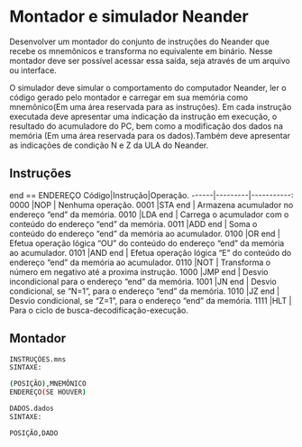 # Montador e simulador Neander
Desenvolver um montador do conjunto de instruções do Neander que recebe os mnemônicos e transforma no equivalente em binário. Nesse montador deve ser possível acessar essa saída, seja através de um arquivo ou interface.

O  simulador  deve  simular  o  comportamento  do  computador  Neander,  ler  o código  gerado  pelo  montador  e  carregar  em  sua  memória como  mnemônico(Em  uma área  reservada  para  as  instruções). Em  cada  instrução  executada  deve  apresentar  uma indicação  da  instrução  em  execução,  o  resultado  do  acumuladore  do  PC,  bem  como  a modificação dos dados na memória (Em uma área reservada para os dados).Também deve apresentar as indicações de condição N e Z da ULA do Neander.

## Instruções 
end == ENDEREÇO
Código|Instrução|Operação.
------|---------|-----------:
0000 	|NOP 	    | Nenhuma operação.
0001 	|STA end | Armazena acumulador no endereço “end” da memória.
0010 	|LDA end | Carrega o acumulador com o conteúdo do endereço “end” da memória.
0011 	|ADD end | Soma o conteúdo do endereço “end” da memória ao acumulador.
0100 	|OR  end | Efetua operação lógica “OU” do conteúdo do endereço “end” da memória ao acumulador.
0101 	|AND end | Efetua operação lógica “E” do conteúdo do endereço “end” da memória ao acumulador.
0110 	|NOT 	   | Transforma o número em negativo até a proxima instrução.
1000 	|JMP end | Desvio incondicional para o endereço “end” da memória.
1001 	|JN  end | Desvio condicional, se “N=1”, para o endereço “end” da memória.
1010 	|JZ  end | Desvio condicional, se “Z=1”, para o endereço “end” da memória.
1111 	|HLT     | Para o ciclo de busca-decodificação-execução.

## Montador 
```sh
INSTRUÇÕES.mns
SINTAXE:

(POSIÇÃO),MNEMÔNICO 
ENDEREÇO(SE HOUVER)

```
```sh
DADOS.dados
SINTAXE:

POSIÇÃO,DADO
```
